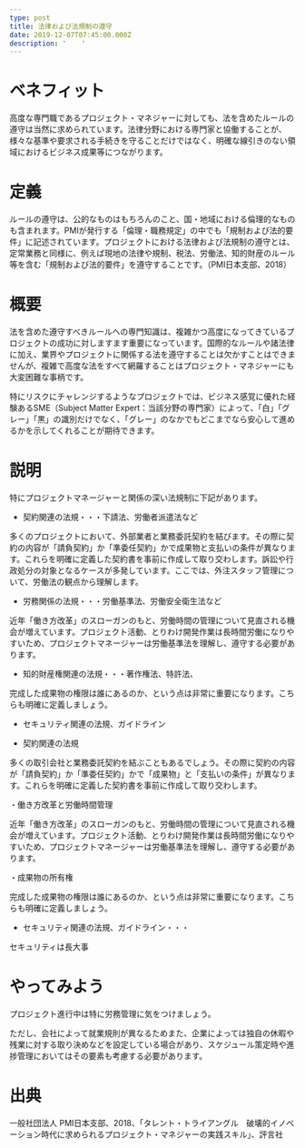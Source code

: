 ```yaml
---
type: post
title: 法律および法規制の遵守
date: 2019-12-07T07:45:00.000Z
description: '  　'
---
```

# ベネフィット

高度な専門職であるプロジェクト・マネジャーに対しても、法を含めたルールの遵守は当然に求められています。法律分野における専門家と協働することが、様々な基準や要求される手続きを守ることだけではなく、明確な線引きのない領域におけるビジネス成果等につながります。

# 定義

ルールの遵守は、公的なものはもちろんのこと、国・地域における倫理的なものも含まれます。PMIが発行する「倫理・職務規定」の中でも「規制および法的要件」に記述されています。プロジェクトにおける法律および法規制の遵守とは、定常業務と同様に、例えば現地の法律や規制、税法、労働法、知的財産のルール等を含む「規制および法的要件」を遵守することです。（PMI日本支部、2018）

# 概要

法を含めた遵守すべきルールへの専門知識は、複雑かつ高度になってきているプロジェクトの成功に対しますます重要になっています。国際的なルールや諸法律に加え、業界やプロジェクトに関係する法を遵守することは欠かすことはできませんが、複雑で高度な法をすべて網羅することはプロジェクト・マネジャーにも大変困難な事柄です。

特にリスクにチャレンジするようなプロジェクトでは、ビジネス感覚に優れた経験あるSME（Subject Matter Expert：当該分野の専門家）によって、「白」「グレー」「黒」の識別だけでなく、「グレー」のなかでもどこまでなら安心して進めるかを示してくれることが期待できます。

# 説明

特にプロジェクトマネージャーと関係の深い法規制に下記があります。

* 契約関連の法規・・・下請法、労働者派遣法など

多くのプロジェクトにおいて、外部業者と業務委託契約を結びます。その際に契約の内容が「請負契約」か「準委任契約」かで成果物と支払いの条件が異なります。これらを明確に定義した契約書を事前に作成して取り交わします。訴訟や行政処分の対象となるケースが多発しています。ここでは、外注スタッフ管理について、労働法の観点から理解します。

* 労務関係の法規・・・労働基準法、労働安全衛生法など

近年「働き方改革」のスローガンのもと、労働時間の管理について見直される機会が増えています。プロジェクト活動、とりわけ開発作業は長時間労働になりやすいため、プロジェクトマネージャーは労働基準法を理解し、遵守する必要があります。

* 知的財産権関連の法規・・・著作権法、特許法、

完成した成果物の権限は誰にあるのか、という点は非常に重要になります。こちらも明確に定義しましょう。

* セキュリティ関連の法規、ガイドライン



* 契約関連の法規

多くの取引会社と業務委託契約を結ぶこともあるでしょう。その際に契約の内容が「請負契約」か「準委任契約」かで「成果物」と「支払いの条件」が異なります。これらを明確に定義した契約書を事前に作成して取り交わします。

・働き方改革と労働時間管理

近年「働き方改革」のスローガンのもと、労働時間の管理について見直される機会が増えています。プロジェクト活動、とりわけ開発作業は長時間労働になりやすいため、プロジェクトマネージャーは労働基準法を理解し、遵守する必要があります。

・成果物の所有権

完成した成果物の権限は誰にあるのか、という点は非常に重要になります。こちらも明確に定義しましょう。

* セキュリティ関連の法規、ガイドライン・・・

セキュリティは長大事

# やってみよう

プロジェクト進行中は特に労務管理に気をつけましょう。

ただし、会社によって就業規則が異なるためまた、企業によっては独自の休暇や残業に対する取り決めなどを設定している場合があり、スケジュール策定時や進捗管理においてはその要素も考慮する必要があります。

# 出典

一般社団法人 PMI日本支部、2018、「タレント・トライアングル　破壊的イノベーション時代に求められるプロジェクト・マネジャーの実践スキル」、評言社
